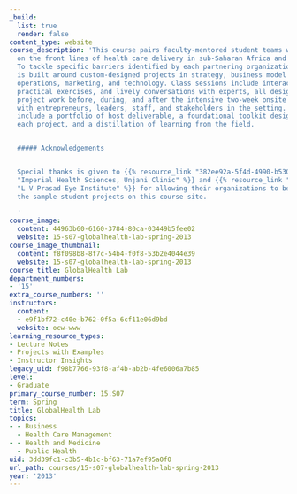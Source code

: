 ```yaml
---
_build:
  list: true
  render: false
content_type: website
course_description: 'This course pairs faculty-mentored student teams with enterprises
  on the front lines of health care delivery in sub-Saharan Africa and South Asia.
  To tackle specific barriers identified by each partnering organization, the course
  is built around custom-designed projects in strategy, business model innovation,
  operations, marketing, and technology. Class sessions include interactive cases,
  practical exercises, and lively conversations with experts, all designed to support
  project work before, during, and after the intensive two-week onsite collaboration
  with entrepreneurs, leaders, staff, and stakeholders in the setting. Course assignments
  include a portfolio of host deliverable, a foundational toolkit designed to support
  each project, and a distillation of learning from the field.


  ##### Acknowledgements


  Special thanks is given to {{% resource_link "382ee92a-5f4d-4990-b530-e3463cb36db7"
  "Imperial Health Sciences, Unjani Clinic" %}} and {{% resource_link "a52807a7-15ac-4da0-8994-95cef38bbf60"
  "L V Prasad Eye Institute" %}} for allowing their organizations to be featured in
  the sample student projects on this course site.

  '
course_image:
  content: 44963b60-6160-3784-80ca-03449b5fee02
  website: 15-s07-globalhealth-lab-spring-2013
course_image_thumbnail:
  content: f8f098b8-8f7c-54b4-f0f8-53b2e4044e39
  website: 15-s07-globalhealth-lab-spring-2013
course_title: GlobalHealth Lab
department_numbers:
- '15'
extra_course_numbers: ''
instructors:
  content:
  - e9f1bf72-c40e-b762-0f5a-6cf11e06d9bd
  website: ocw-www
learning_resource_types:
- Lecture Notes
- Projects with Examples
- Instructor Insights
legacy_uid: f98b7766-93f8-af4b-ab2b-4fe6006a7b85
level:
- Graduate
primary_course_number: 15.S07
term: Spring
title: GlobalHealth Lab
topics:
- - Business
  - Health Care Management
- - Health and Medicine
  - Public Health
uid: 3dd39fc1-c3b5-4b1c-bf63-71a7ef95a0f0
url_path: courses/15-s07-globalhealth-lab-spring-2013
year: '2013'
---
```

